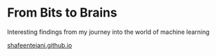 # From Bits to Brains

Interesting findings from my journey into the world of machine learning


[shafeentejani.github.io](https://shafeentejani.github.io)
